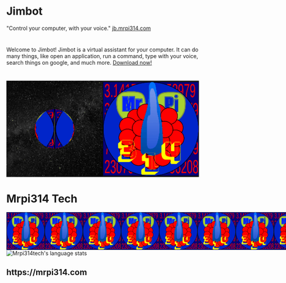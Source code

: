 <h1>Jimbot</h1>
"Control your computer, with your voice." <a href='http://jb.mrpi314.com'>jb.mrpi314.com</a>
<h1></h1>
Welcome to Jimbot!
Jimbot is a virtual assistant for your computer. It can do many things, like open an application, run a command, type with your voice, search things on google, and much more.
<a href='https://github.com/Mrpi314tech/Jimbot/releases/download/v1.0.0/Install.sh'>Download now!</a>
<h1></h1>
<div style="display: flex;">
  <img src="https://raw.githubusercontent.com/Mrpi314tech/Mrpi314tech/main/mrpi314planet.gif" alt="Planet" width=400> 
  <img src="https://raw.githubusercontent.com/Mrpi314tech/Mrpi314tech/main/mrpi314glitch.gif" alt="Glitch" width=400>
</div>
<h1>Mrpi314 Tech</h1>
<div style="display: flex;">
  <img src="https://raw.githubusercontent.com/Mrpi314tech/Mrpi314tech.github.io/main/mrpi314.png" alt="Mrpi314 logo" width=100> 
  <img src="https://raw.githubusercontent.com/Mrpi314tech/Mrpi314tech.github.io/main/mrpi314.png" alt="Mrpi314 logo" width=100> 
  <img src="https://raw.githubusercontent.com/Mrpi314tech/Mrpi314tech.github.io/main/mrpi314.png" alt="Mrpi314 logo" width=100> 
  <img src="https://raw.githubusercontent.com/Mrpi314tech/Mrpi314tech.github.io/main/mrpi314.png" alt="Mrpi314 logo" width=100>
  <img src="https://raw.githubusercontent.com/Mrpi314tech/Mrpi314tech.github.io/main/mrpi314.png" alt="Mrpi314 logo" width=100>
  <img src="https://raw.githubusercontent.com/Mrpi314tech/Mrpi314tech.github.io/main/mrpi314.png" alt="Mrpi314 logo" width=100>
  <img src="https://raw.githubusercontent.com/Mrpi314tech/Mrpi314tech.github.io/main/mrpi314.png" alt="Mrpi314 logo" width=100>
  <img src="https://raw.githubusercontent.com/Mrpi314tech/Mrpi314tech.github.io/main/mrpi314.png" alt="Mrpi314 logo" width=100>
</div> 
<div style="display: flex;">
  <img src="https://github-readme-stats.vercel.app/api/top-langs/?username=mrpi314tech" alt="Mrpi314tech's language stats">
</div>
<h2>https://mrpi314.com</h2>
